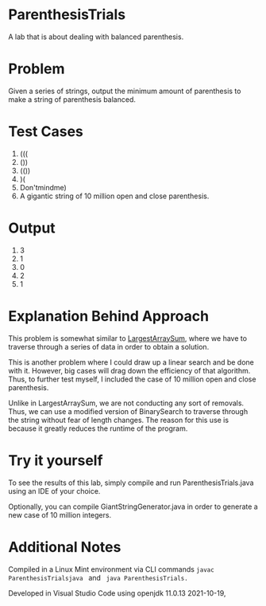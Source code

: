 # ParenthesisTrials
A lab that is about dealing with balanced parenthesis.

# Problem
Given a series of strings, output the minimum amount of parenthesis to make a string of parenthesis balanced.

# Test Cases
1. ((( 
2. ()) 
3. (()) 
4. )( 
5. Don'tmindme)
6. A gigantic string of 10 million open and close parenthesis.

# Output
1. 3
2. 1
3. 0
4. 2
5. 1

# Explanation Behind Approach
This problem is somewhat similar to [LargestArraySum](https://github.com/devEricA/LargestArraySum), where we have to traverse through a series of data in order to obtain a solution. 

This is another problem where I could draw up a linear search and be done with it. However, big cases will drag down the efficiency of that algorithm. Thus, to further test myself, I included the case of 10 million open and close parenthesis. 

Unlike in LargestArraySum, we are not conducting any sort of removals. Thus, we can use a modified version of BinarySearch to traverse through the string without fear of length changes. The reason for this use is because it greatly reduces the runtime of the program. 

# Try it yourself
To see the results of this lab, simply compile and run ParenthesisTrials.java using an IDE of your choice.

Optionally, you can compile GiantStringGenerator.java in order to generate a new case of 10 million integers.

# Additional Notes
Compiled in a Linux Mint environment via CLI commands <code>javac ParenthesisTrialsjava </code> and <code> java ParenthesisTrials. </code>

Developed in Visual Studio Code using openjdk 11.0.13 2021-10-19,